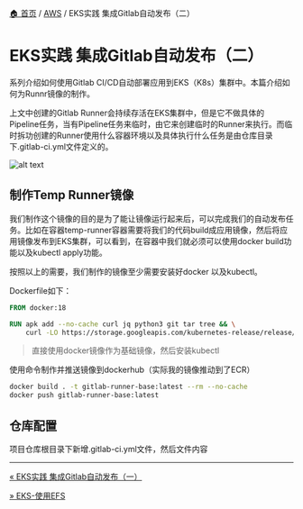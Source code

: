[🏠 首页](../_index.md) / [AWS](_index.md) / EKS实践 集成Gitlab自动发布（二）

# EKS实践 集成Gitlab自动发布（二）

系列介绍如何使用Gitlab CI/CD自动部署应用到EKS（K8s）集群中。本篇介绍如何为Runnr镜像的制作。

上文中创建的Gitlab Runner会持续存活在EKS集群中，但是它不做具体的Pipeline任务，当有Pipeline任务来临时，由它来创建临时的Runner来执行。而临时拆功创建的Runner使用什么容器环境以及具体执行什么任务是由仓库目录下.gitlab-ci.yml文件定义的。

![alt text](https://images.pding.top/2025/03/202503111825866.png)

## 制作Temp Runner镜像

我们制作这个镜像的目的是为了能让镜像运行起来后，可以完成我们的自动发布任务。比如在容器temp-runner容器需要将我们的代码build成应用镜像，然后将应用镜像发布到EKS集群，可以看到，在容器中我们就必须可以使用docker build功能以及kubectl apply功能。

按照以上的需要，我们制作的镜像至少需要安装好docker 以及kubectl。

Dockerfile如下：

```dockerfile
FROM docker:18

RUN apk add --no-cache curl jq python3 git tar tree && \
    curl -LO https://storage.googleapis.com/kubernetes-release/release/`curl -s https://storage.googleapis.com/kubernetes-release/release/stable.txt`/bin/linux/amd64/kubectl && chmod +x ./kubectl && mv ./kubectl /usr/local/bin/kubectl
```

> 直接使用docker镜像作为基础镜像，然后安装kubectl

使用命令制作并推送镜像到dockerhub（实际我的镜像推动到了ECR）

```bash
docker build . -t gitlab-runner-base:latest --rm --no-cache
docker push gitlab-runner-base:latest
```

## 仓库配置

项目仓库根目录下新增.gitlab-ci.yml文件，然后文件内容

---
[« EKS实践 集成Gitlab自动发布（一）](eks-intergrate-gitlab-auto-release-01.md)

[» EKS-使用EFS](eks-use-efs.md)
